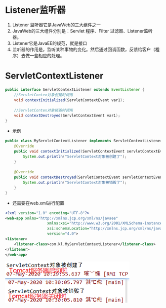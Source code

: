 # Listener监听器

1. Listener 监听器它是JavaWeb的三大组件之一
2. JavaWeb的三大组件分别是：Servlet 程序、Filter 过滤器、Listener监听器。
3. Listener它是JavaEE的规范，就是接口
4. 监听器的作用是，监听某种事物的变化。然后通过回调函数，反馈给客户（程序）去做一些相应的处理。

# ServletContextListener

```java
public interface ServletContextListener extends EventListener {
    //ServletContex对象创建时调用
    void contextInitialized(ServletContextEvent var1);

    //ServletContex对象销毁时调用
    void contextDestroyed(ServletContextEvent var1);
}
```

- 示例

```java
public class MyServletContextListener implements ServletContextListener {
    @Override
    public void contextInitialized(ServletContextEvent servletContextEvent) {
        System.out.println("ServletContext对象被创建了");
    }

    @Override
    public void contextDestroyed(ServletContextEvent servletContextEvent) {
        System.out.println("ServletContext对象被销毁了");
    }
}
```

- 还需要在web.xml进行配置

```xml
<?xml version="1.0" encoding="UTF-8"?>
<web-app xmlns="http://xmlns.jcp.org/xml/ns/javaee"
                   xmlns:xsi="http://www.w3.org/2001/XMLSchema-instance"
                   xsi:schemaLocation="http://xmlns.jcp.org/xml/ns/javaee http://xmlns.jcp.org/xml/ns/javaee/web-app_4_0.xsd"
                   version="4.0">
<listener>
    <listener-class>com.kl.MyServletContextListener</listener-class>
</listener>
</web-app>
```

![image-20200507103151229](图片.assets/image-20200507103151229.png)